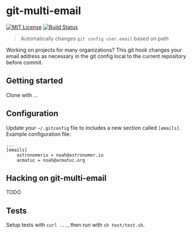 # git-multi-email

[![MIT License](https://img.shields.io/badge/license-MIT-brightgreen.svg)](http://opensource.org/licenses/MIT)
[![Build Status](https://travis-ci.org/noahbass/git-multi-email.svg?branch=master)](https://travis-ci.org/noahbass/git-multi-email)

> Automatically changes `git config user.email` based on path

Working on projects for many organizations? This git hook changes your email address as necessary in the git config local to the current repository before commit.

## Getting started

Clone with ...

## Configuration

Update your `~/.gitconfig` file to includes a new section called `[emails]`. Example configuration file:

```
...
[emails]
	astronomerio = noah@astronomer.io
	acmatuc = noah@acmatuc.org
```

## Hacking on git-multi-email

TODO

## Tests

Setup tests with `curl ...`, then run with `sh test/test.sh`.
